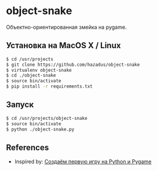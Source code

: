 # object-snake
Объектно-ориентированная змейка на pygame.

## Установка на MacOS X / Linux
```bash
$ cd /usr/projects
$ git clone https://github.com/hazadus/object-snake
$ virtualenv object-snake
$ cd ./object-snake
$ source bin/activate
$ pip install -r requirements.txt
```

## Запуск
```bash
$ cd /usr/projects/object-snake
$ source bin/activate
$ python ./object-snake.py
```

## References
- Inspired by: [Создаём первую игру на Python и Pygame](https://skillbox.ru/media/code/sozdayem-pervuyu-igru-na-python-i-pygame/)